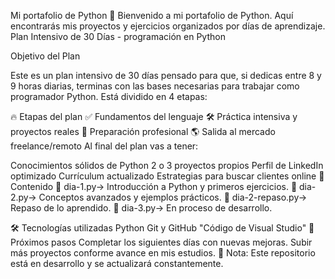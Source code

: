 Mi portafolio de Python 🚀
Bienvenido a mi portafolio de Python. Aquí encontrarás mis proyectos y ejercicios organizados por días de aprendizaje.
Plan Intensivo de 30 Días - programación en Python

Objetivo del Plan

Este es un plan intensivo de 30 días pensado para que, si dedicas entre 8 y 9 horas diarias, terminas con las bases necesarias para trabajar como programador Python. Está dividido en 4 etapas:

🔥 Etapas del plan
✅ Fundamentos del lenguaje
🛠 Práctica intensiva y proyectos reales
🎯 Preparación profesional
🌎 Salida al mercado freelance/remoto
Al final del plan vas a tener:

Conocimientos sólidos de Python
2 o 3 proyectos propios
Perfil de LinkedIn optimizado
Currículum actualizado
Estrategias para buscar clientes online
📂 Contenido
📌 dia-1.py→ Introducción a Python y primeros ejercicios.
🚀 dia-2.py→ Conceptos avanzados y ejemplos prácticos.
🔄 dia-2-repaso.py→ Repaso de lo aprendido.
🔧 dia-3.py→ En proceso de desarrollo.

🛠 Tecnologías utilizadas
Python
Git y GitHub
"Código de Visual Studio"
📌 Próximos pasos
Completar los siguientes días con nuevas mejoras.
Subir más proyectos conforme avance en mis estudios.
📢 Nota: Este repositorio está en desarrollo y se actualizará constantemente.
